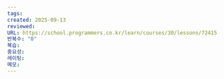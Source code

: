```yaml
---
tags:
created: 2025-09-13
reviewed:
URL: https://school.programmers.co.kr/learn/courses/30/lessons/72415
반복수: "0"
복습:
중요성:
레이팅:
메모:
---
```

